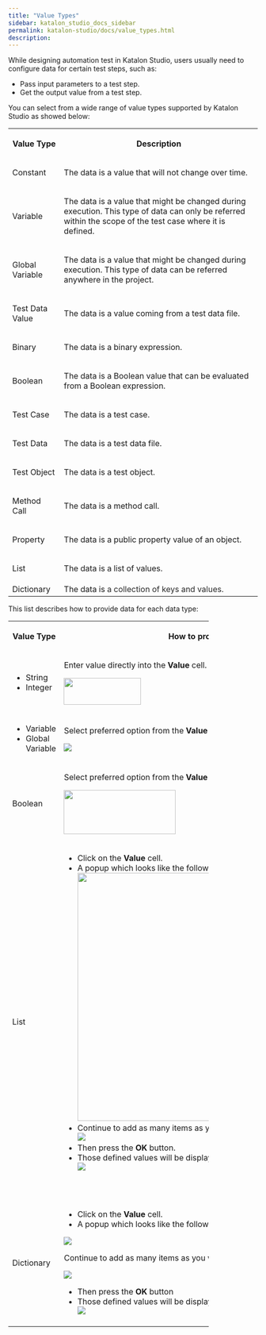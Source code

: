 ```yaml
---
title: "Value Types" 
sidebar: katalon_studio_docs_sidebar
permalink: katalon-studio/docs/value_types.html 
description: 
---
```

While designing automation test in Katalon Studio, users usually need to configure data for certain test steps, such as:

*   Pass input parameters to a test step.
*   Get the output value from a test step.

You can select from a wide range of value types supported by Katalon Studio as showed below:

<table class="wrapped confluenceTable"><colgroup><col><col></colgroup><tbody><tr><th class="confluenceTh"><p><strong>Value Type</strong></p></th><th class="confluenceTh"><p><strong>Description</strong></p></th></tr><tr><td class="confluenceTd"><p>Constant</p></td><td class="confluenceTd"><p>The data is a value that will not change over time.</p></td></tr><tr><td class="confluenceTd"><p>Variable</p></td><td class="confluenceTd"><p>The data is a value that might be changed during execution. This type of data can only be referred within the scope of the test case where it is defined.</p></td></tr><tr><td class="confluenceTd"><p>Global Variable</p></td><td class="confluenceTd"><p>The data is a value that might be changed during execution. This type of data can be referred anywhere in the project.</p></td></tr><tr><td class="confluenceTd"><p>Test Data Value</p></td><td class="confluenceTd"><p>The data is a value coming from a test data file.</p></td></tr><tr><td class="confluenceTd"><p>Binary</p></td><td class="confluenceTd"><p>The data is a binary expression.</p></td></tr><tr><td class="confluenceTd"><p>Boolean</p></td><td class="confluenceTd"><p>The data is a Boolean value that can be evaluated from a Boolean expression.</p></td></tr><tr><td class="confluenceTd"><p>Test Case</p></td><td class="confluenceTd"><p>The data is a test case.</p></td></tr><tr><td class="confluenceTd"><p>Test Data</p></td><td class="confluenceTd"><p>The data is a test data file.</p></td></tr><tr><td class="confluenceTd"><p>Test Object</p></td><td class="confluenceTd"><p>The data is a test object.</p></td></tr><tr><td class="confluenceTd"><p>Method Call</p></td><td class="confluenceTd"><p>The data is a method call.</p></td></tr><tr><td class="confluenceTd"><p>Property</p></td><td class="confluenceTd"><p>The data is a public property value of an object.</p></td></tr><tr><td class="confluenceTd"><p>List</p></td><td class="confluenceTd"><p>The data is a list of values.</p></td></tr><tr><td colspan="1" class="confluenceTd">Dictionary</td><td colspan="1" class="confluenceTd">The data is <span style="color: rgb(42,42,42);">a collection of keys and values.</span></td></tr></tbody></table>

This list describes how to provide data for each data type:

<table class="wrapped relative-table confluenceTable" style="width: 80.3379%;"><colgroup><col style="width: 13.2057%;"><col style="width: 86.7943%;"></colgroup><tbody><tr><th class="confluenceTh"><p><strong>Value Type</strong></p></th><th class="confluenceTh"><p><strong>How to provide value for the property?</strong></p></th></tr><tr><td class="confluenceTd"><ul><li>String</li><li>Integer</li></ul></td><td class="confluenceTd"><div class="content-wrapper"><p>Enter value directly into the <strong>Value</strong> cell.</p><p><span class="confluence-embedded-file-wrapper confluence-embedded-manual-size"><img class="confluence-embedded-image confluence-content-image-border" height="54" width="156" src="../../images/katalon-studio/docs/value_types/image2017-2-24 22_1_4.png" data-image-src="/download/attachments/3179240/image2017-2-24%2022%3A1%3A4.png?version=1&amp;modificationDate=1487948464000&amp;api=v2" data-unresolved-comment-count="0" data-linked-resource-id="5113234" data-linked-resource-version="1" data-linked-resource-type="attachment" data-linked-resource-default-alias="image2017-2-24 22:1:4.png" data-base-url="https://docs.katalon.com" data-linked-resource-content-type="image/png" data-linked-resource-container-id="3179240" data-linked-resource-container-version="1"></span></p></div></td></tr><tr><td colspan="1" class="confluenceTd"><ul><li>Variable</li><li>Global Variable</li></ul></td><td colspan="1" class="confluenceTd"><div class="content-wrapper"><p>Select preferred option from the <strong>Value</strong> drop-down list.</p><p><span class="confluence-embedded-file-wrapper"><img class="confluence-embedded-image confluence-content-image-border" src="../../images/katalon-studio/docs/value_types/image2017-2-24 22_3_11.png" data-image-src="/download/attachments/3179240/image2017-2-24%2022%3A3%3A11.png?version=1&amp;modificationDate=1487948592000&amp;api=v2" data-unresolved-comment-count="0" data-linked-resource-id="5113235" data-linked-resource-version="1" data-linked-resource-type="attachment" data-linked-resource-default-alias="image2017-2-24 22:3:11.png" data-base-url="https://docs.katalon.com" data-linked-resource-content-type="image/png" data-linked-resource-container-id="3179240" data-linked-resource-container-version="1"></span></p></div></td></tr><tr><td class="confluenceTd"><p>Boolean</p></td><td class="confluenceTd"><div class="content-wrapper"><p>Select preferred option from the <strong>Value</strong> drop-down list.</p><p><span class="confluence-embedded-file-wrapper confluence-embedded-manual-size"><img class="confluence-embedded-image confluence-content-image-border" height="89" width="226" src="../../images/katalon-studio/docs/value_types/image2017-2-24 21_58_55.png" data-image-src="/download/attachments/3179240/image2017-2-24%2021%3A58%3A55.png?version=1&amp;modificationDate=1487948335000&amp;api=v2" data-unresolved-comment-count="0" data-linked-resource-id="5113233" data-linked-resource-version="1" data-linked-resource-type="attachment" data-linked-resource-default-alias="image2017-2-24 21:58:55.png" data-base-url="https://docs.katalon.com" data-linked-resource-content-type="image/png" data-linked-resource-container-id="3179240" data-linked-resource-container-version="1"></span></p></div></td></tr><tr><td class="confluenceTd"><p>List</p></td><td class="confluenceTd"><div class="content-wrapper"><ul><li>Click on the <strong>Value</strong> cell.</li><li>A popup which looks like the following will be displayed:<br><span class="confluence-embedded-file-wrapper confluence-embedded-manual-size"><img class="confluence-embedded-image" height="500" width="698" src="../../images/katalon-studio/docs/value_types/Screen Shot 2017-07-13 at 14.37.49.png" data-image-src="/download/attachments/3179240/Screen%20Shot%202017-07-13%20at%2014.37.49.png?version=1&amp;modificationDate=1499931431000&amp;api=v2" data-unresolved-comment-count="0" data-linked-resource-id="5115886" data-linked-resource-version="1" data-linked-resource-type="attachment" data-linked-resource-default-alias="Screen Shot 2017-07-13 at 14.37.49.png" data-base-url="https://docs.katalon.com" data-linked-resource-content-type="image/png" data-linked-resource-container-id="3179240" data-linked-resource-container-version="1"></span></li><li>Continue&nbsp;to add as many items as you want in the above popup.<br><span class="confluence-embedded-file-wrapper"><img class="confluence-embedded-image" src="../../images/katalon-studio/docs/value_types/Screen Shot 2017-07-13 at 14.26.51.png" data-image-src="/download/attachments/3179240/Screen%20Shot%202017-07-13%20at%2014.26.51.png?version=1&amp;modificationDate=1499930782000&amp;api=v2" data-unresolved-comment-count="0" data-linked-resource-id="5115879" data-linked-resource-version="1" data-linked-resource-type="attachment" data-linked-resource-default-alias="Screen Shot 2017-07-13 at 14.26.51.png" data-base-url="https://docs.katalon.com" data-linked-resource-content-type="image/png" data-linked-resource-container-id="3179240" data-linked-resource-container-version="1"></span></li><li>Then press the <strong>OK</strong> button.</li><li>Those defined values will be displayed in the <strong>Value</strong> cell, as illustrated below:<br><span class="confluence-embedded-file-wrapper"><img class="confluence-embedded-image" src="../../images/katalon-studio/docs/value_types/Screen Shot 2017-07-13 at 14.27.28.png" data-image-src="/download/attachments/3179240/Screen%20Shot%202017-07-13%20at%2014.27.28.png?version=1&amp;modificationDate=1499930813000&amp;api=v2" data-unresolved-comment-count="0" data-linked-resource-id="5115880" data-linked-resource-version="1" data-linked-resource-type="attachment" data-linked-resource-default-alias="Screen Shot 2017-07-13 at 14.27.28.png" data-base-url="https://docs.katalon.com" data-linked-resource-content-type="image/png" data-linked-resource-container-id="3179240" data-linked-resource-container-version="1"></span></li></ul><p>&nbsp;</p></div></td></tr><tr><td colspan="1" class="confluenceTd">Dictionary</td><td colspan="1" class="confluenceTd"><div class="content-wrapper"><ul><li>Click on the <strong>Value</strong> cell.</li><li>A popup which looks like the following will be displayed:</li></ul><p><span class="confluence-embedded-file-wrapper"><img class="confluence-embedded-image" src="../../images/katalon-studio/docs/value_types/Screen Shot 2017-07-13 at 14.39.13.png" data-image-src="/download/attachments/3179240/Screen%20Shot%202017-07-13%20at%2014.39.13.png?version=1&amp;modificationDate=1499931515000&amp;api=v2" data-unresolved-comment-count="0" data-linked-resource-id="5115888" data-linked-resource-version="1" data-linked-resource-type="attachment" data-linked-resource-default-alias="Screen Shot 2017-07-13 at 14.39.13.png" data-base-url="https://docs.katalon.com" data-linked-resource-content-type="image/png" data-linked-resource-container-id="3179240" data-linked-resource-container-version="1"></span></p><p>Continue to add as many items as you want in the above popup.</p><p><span class="confluence-embedded-file-wrapper"><img class="confluence-embedded-image" src="../../images/katalon-studio/docs/value_types/Screen Shot 2017-07-13 at 14.41.07.png" data-image-src="/download/attachments/3179240/Screen%20Shot%202017-07-13%20at%2014.41.07.png?version=1&amp;modificationDate=1499931632000&amp;api=v2" data-unresolved-comment-count="0" data-linked-resource-id="5115891" data-linked-resource-version="1" data-linked-resource-type="attachment" data-linked-resource-default-alias="Screen Shot 2017-07-13 at 14.41.07.png" data-base-url="https://docs.katalon.com" data-linked-resource-content-type="image/png" data-linked-resource-container-id="3179240" data-linked-resource-container-version="1"></span></p><ul><li>Then press the <strong>OK</strong> button</li><li>Those defined values will be displayed in the <strong>Value</strong> cell, as illustrated below.<br><span class="confluence-embedded-file-wrapper"><img class="confluence-embedded-image" src="../../images/katalon-studio/docs/value_types/Screen Shot 2017-07-13 at 14.31.40.png" data-image-src="/download/attachments/3179240/Screen%20Shot%202017-07-13%20at%2014.31.40.png?version=1&amp;modificationDate=1499931060000&amp;api=v2" data-unresolved-comment-count="0" data-linked-resource-id="5115883" data-linked-resource-version="1" data-linked-resource-type="attachment" data-linked-resource-default-alias="Screen Shot 2017-07-13 at 14.31.40.png" data-base-url="https://docs.katalon.com" data-linked-resource-content-type="image/png" data-linked-resource-container-id="3179240" data-linked-resource-container-version="1"></span></li></ul></div></td></tr></tbody></table>